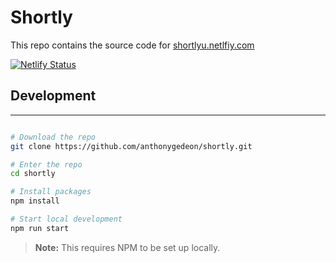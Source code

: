 # Shortly

This repo contains the source code for <a href="https://shortlyu.netlify.app/">shortlyu.netlfiy.com</a>

[![Netlify Status](https://api.netlify.com/api/v1/badges/95adb953-f487-44ed-a933-019f769b3c32/deploy-status)](https://app.netlify.com/sites/shortlyulr/deploys)

## Development

---

```sh

# Download the repo
git clone https://github.com/anthonygedeon/shortly.git

# Enter the repo
cd shortly

# Install packages
npm install

# Start local development
npm run start

```

> **Note:** This requires NPM to be set up locally.
